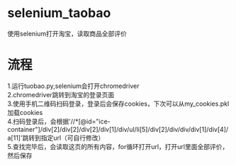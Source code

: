 # selenium_taobao
使用selenium打开淘宝，读取商品全部评价  

# 流程
1.运行tuobao.py,selenium会打开chromedriver   
2.chromedriver跳转到淘宝的登录页面  
3.使用手机二维码扫码登录，登录后会保存cookies，下次可以从my_cookies.pkl加载cookies  
4.扫码登录后，会根据'//*[@id="ice-container"]/div[2]/div[2]/div[2]/div[1]/div/ul/li[5]/div[2]/div/div/div[1]/div[4]/a[11]'跳转到指定url（可自行修改）  
5.查找完毕后，会读取这页的所有内容，for循环打开url，打开url里面全部评价，然后保存  












